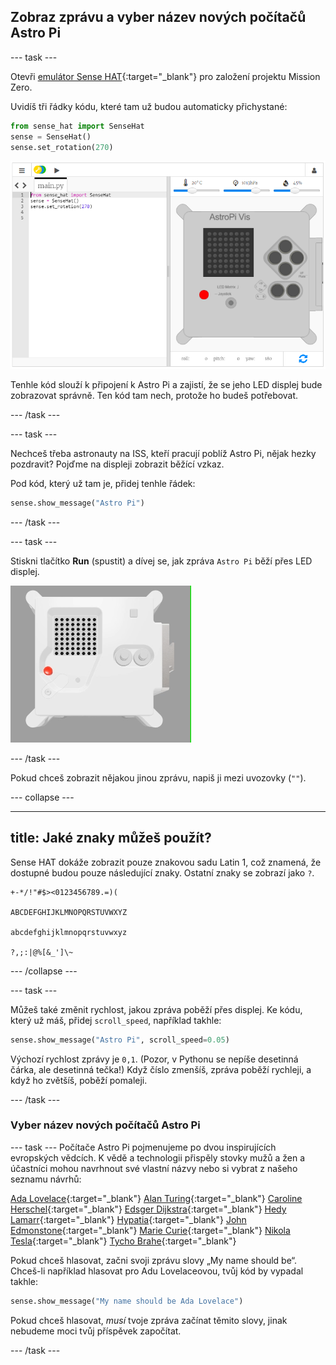 ## Zobraz zprávu a vyber název nových počítačů Astro Pi

--- task ---

Otevři [emulátor Sense HAT](https://trinket.io/mission-zero){:target="_blank"} pro založení projektu Mission Zero.

Uvidíš tři řádky kódu, které tam už budou automaticky přichystané:

```python
from sense_hat import SenseHat
sense = SenseHat()
sense.set_rotation(270)
```

![Snímek obrazovky emulátoru Trinket Sense Hat se třemi řádky startovacího kódu zobrazeným v levém panelu.](images/sense-hat-emulator2.png)

Tenhle kód slouží k připojení k Astro Pi a zajistí, že se jeho LED displej bude zobrazovat správně. Ten kód tam nech, protože ho budeš potřebovat.

--- /task ---

--- task ---

Nechceš třeba astronauty na ISS, kteří pracují poblíž Astro Pi, nějak hezky pozdravit? Pojďme na displeji zobrazit běžící vzkaz.

Pod kód, který už tam je, přidej tenhle řádek:

```python
sense.show_message("Astro Pi")
```

--- /task ---

--- task ---

Stiskni tlačítko **Run** (spustit) a dívej se, jak zpráva `Astro Pi` běží přes LED displej.

![Emulátor Trinket Sense HAT, na kterém je spuštěn ukázkový program, který posouvá bílý text „Astro Pi“ po LED matici](images/M0_1.gif)

--- /task ---



Pokud chceš zobrazit nějakou jinou zprávu, napiš ji mezi uvozovky (`""`).

--- collapse ---

---
title: Jaké znaky můžeš použít?
---

Sense HAT dokáže zobrazit pouze znakovou sadu Latin 1, což znamená, že dostupné budou pouze následující znaky. Ostatní znaky se zobrazí jako `?`.

```
+-*/!"#$><0123456789.=)(

ABCDEFGHIJKLMNOPQRSTUVWXYZ

abcdefghijklmnopqrstuvwxyz

?,;:|@%[&_']\~
```

--- /collapse ---

--- task ---

Můžeš také změnit rychlost, jakou zpráva poběží přes displej. Ke kódu, který už máš, přidej `scroll_speed`, například takhle:

```python
sense.show_message("Astro Pi", scroll_speed=0.05)
```

Výchozí rychlost zprávy je `0,1`. (Pozor, v Pythonu se nepíše desetinná čárka, ale desetinná tečka!) Když číslo zmenšíš, zpráva poběží rychleji, a když ho zvětšíš, poběží pomaleji.

--- /task ---

### Vyber název nových počítačů Astro Pi

--- task --- Počítače Astro Pi pojmenujeme po dvou inspirujících evropských vědcích. K vědě a technologii přispěly stovky mužů a žen a účastníci mohou navrhnout své vlastní názvy nebo si vybrat z našeho seznamu návrhů:


[Ada Lovelace](https://en.wikipedia.org/wiki/Ada_Lovelace){:target="_blank"} 
[Alan Turing](https://en.wikipedia.org/wiki/Alan_Turing){:target="_blank"} 
[Caroline Herschel](https://en.wikipedia.org/wiki/Caroline_Herschel){:target="_blank"} 
[Edsger Dijkstra](https://en.wikipedia.org/wiki/Edsger_W._Dijkstra){:target="_blank"} 
[Hedy Lamarr](https://en.wikipedia.org/wiki/Hedy_Lamarr){:target="_blank"} 
[Hypatia](https://en.wikipedia.org/wiki/Hypatia){:target="_blank"} 
[John Edmonstone](https://en.wikipedia.org/wiki/John_Edmonstone){:target="_blank"} 
[Marie Curie](https://en.wikipedia.org/wiki/Marie_Curie){:target="_blank"} 
[Nikola Tesla](https://en.wikipedia.org/wiki/Nikola_Tesla){:target="_blank"} 
[Tycho Brahe](https://en.wikipedia.org/wiki/Tycho_Brahe){:target="_blank"}

Pokud chceš hlasovat, začni svoji zprávu slovy „My name should be“. Chceš-li například hlasovat pro Adu Lovelaceovou, tvůj kód by vypadal takhle:

```python
sense.show_message("My name should be Ada Lovelace")
```

Pokud chceš hlasovat, *musí* tvoje zpráva začínat těmito slovy, jinak nebudeme moci tvůj příspěvek započítat.

--- /task ---



